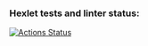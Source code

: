### Hexlet tests and linter status:
[![Actions Status](https://github.com/mrAnderson90/layout-designer-project-58/workflows/hexlet-check/badge.svg)](https://github.com/mrAnderson90/layout-designer-project-58/actions)
